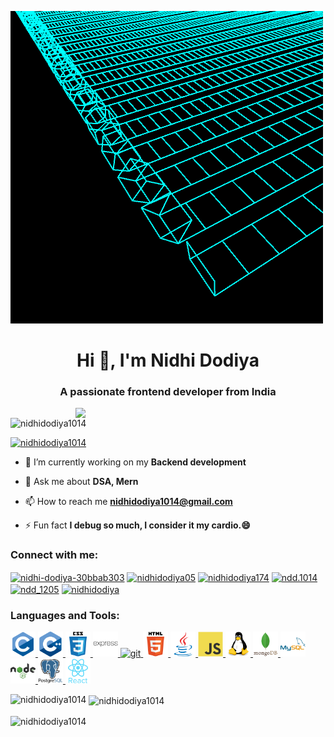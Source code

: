 ![logo](https://github.com/NidhiDodiya1014/NidhiDodiya1014/blob/main/fold.gif)
<h1 align="center">Hi 👋, I'm Nidhi Dodiya</h1>
<h3 align="center">A passionate frontend developer from India</h3>
<img align="right" width="400" src="https://cdnb.artstation.com/p/assets/images/images/028/991/999/original/anna-havrylyukh-.gif?1596125112">
<p align="left"> <img src="https://komarev.com/ghpvc/?username=nidhidodiya1014&label=Profile%20views&color=0e75b6&style=flat" alt="nidhidodiya1014" /> </p>

<p align="left"> <a href="https://github.com/ryo-ma/github-profile-trophy"><img src="https://github-profile-trophy.vercel.app/?username=nidhidodiya1014" alt="nidhidodiya1014" /></a> </p>

- 🔭 I’m currently working on my **Backend development**

- 💬 Ask me about **DSA, Mern**

- 📫 How to reach me **nidhidodiya1014@gmail.com**

- ⚡ Fun fact **I debug so much, I consider it my cardio.😄**

<h3 align="left">Connect with me:</h3>
<p align="left">
<a href="https://linkedin.com/in/nidhi-dodiya-30bbab303" target="blank"><img align="center" src="https://raw.githubusercontent.com/rahuldkjain/github-profile-readme-generator/master/src/images/icons/Social/linked-in-alt.svg" alt="nidhi-dodiya-30bbab303" height="30" width="40" /></a>
<a href="https://instagram.com/nidhidodiya05" target="blank"><img align="center" src="https://raw.githubusercontent.com/rahuldkjain/github-profile-readme-generator/master/src/images/icons/Social/instagram.svg" alt="nidhidodiya05" height="30" width="40" /></a>
<a href="https://www.codechef.com/users/nidhidodiya174" target="blank"><img align="center" src="https://cdn.jsdelivr.net/npm/simple-icons@3.1.0/icons/codechef.svg" alt="nidhidodiya174" height="30" width="40" /></a>
<a href="https://codeforces.com/profile/ndd.1014" target="blank"><img align="center" src="https://raw.githubusercontent.com/rahuldkjain/github-profile-readme-generator/master/src/images/icons/Social/codeforces.svg" alt="ndd.1014" height="30" width="40" /></a>
<a href="https://www.leetcode.com/ndd_1205" target="blank"><img align="center" src="https://raw.githubusercontent.com/rahuldkjain/github-profile-readme-generator/master/src/images/icons/Social/leet-code.svg" alt="ndd_1205" height="30" width="40" /></a>
<a href="https://auth.geeksforgeeks.org/user/nidhidodiya" target="blank"><img align="center" src="https://raw.githubusercontent.com/rahuldkjain/github-profile-readme-generator/master/src/images/icons/Social/geeks-for-geeks.svg" alt="nidhidodiya" height="30" width="40" /></a>
</p>

<h3 align="left">Languages and Tools:</h3>
<p align="left"> <a href="https://www.cprogramming.com/" target="_blank" rel="noreferrer"> <img src="https://raw.githubusercontent.com/devicons/devicon/master/icons/c/c-original.svg" alt="c" width="40" height="40"/> </a> <a href="https://www.w3schools.com/cpp/" target="_blank" rel="noreferrer"> <img src="https://raw.githubusercontent.com/devicons/devicon/master/icons/cplusplus/cplusplus-original.svg" alt="cplusplus" width="40" height="40"/> </a> <a href="https://www.w3schools.com/css/" target="_blank" rel="noreferrer"> <img src="https://raw.githubusercontent.com/devicons/devicon/master/icons/css3/css3-original-wordmark.svg" alt="css3" width="40" height="40"/> </a> <a href="https://expressjs.com" target="_blank" rel="noreferrer"> <img src="https://raw.githubusercontent.com/devicons/devicon/master/icons/express/express-original-wordmark.svg" alt="express" width="40" height="40"/> </a> <a href="https://git-scm.com/" target="_blank" rel="noreferrer"> <img src="https://www.vectorlogo.zone/logos/git-scm/git-scm-icon.svg" alt="git" width="40" height="40"/> </a> <a href="https://www.w3.org/html/" target="_blank" rel="noreferrer"> <img src="https://raw.githubusercontent.com/devicons/devicon/master/icons/html5/html5-original-wordmark.svg" alt="html5" width="40" height="40"/> </a> <a href="https://www.java.com" target="_blank" rel="noreferrer"> <img src="https://raw.githubusercontent.com/devicons/devicon/master/icons/java/java-original.svg" alt="java" width="40" height="40"/> </a> <a href="https://developer.mozilla.org/en-US/docs/Web/JavaScript" target="_blank" rel="noreferrer"> <img src="https://raw.githubusercontent.com/devicons/devicon/master/icons/javascript/javascript-original.svg" alt="javascript" width="40" height="40"/> </a> <a href="https://www.linux.org/" target="_blank" rel="noreferrer"> <img src="https://raw.githubusercontent.com/devicons/devicon/master/icons/linux/linux-original.svg" alt="linux" width="40" height="40"/> </a> <a href="https://www.mongodb.com/" target="_blank" rel="noreferrer"> <img src="https://raw.githubusercontent.com/devicons/devicon/master/icons/mongodb/mongodb-original-wordmark.svg" alt="mongodb" width="40" height="40"/> </a> <a href="https://www.mysql.com/" target="_blank" rel="noreferrer"> <img src="https://raw.githubusercontent.com/devicons/devicon/master/icons/mysql/mysql-original-wordmark.svg" alt="mysql" width="40" height="40"/> </a> <a href="https://nodejs.org" target="_blank" rel="noreferrer"> <img src="https://raw.githubusercontent.com/devicons/devicon/master/icons/nodejs/nodejs-original-wordmark.svg" alt="nodejs" width="40" height="40"/> </a> <a href="https://www.postgresql.org" target="_blank" rel="noreferrer"> <img src="https://raw.githubusercontent.com/devicons/devicon/master/icons/postgresql/postgresql-original-wordmark.svg" alt="postgresql" width="40" height="40"/> </a> <a href="https://reactjs.org/" target="_blank" rel="noreferrer"> <img src="https://raw.githubusercontent.com/devicons/devicon/master/icons/react/react-original-wordmark.svg" alt="react" width="40" height="40"/> </a> </p>

<p><img align="left" src="https://github-readme-stats.vercel.app/api/top-langs?username=nidhidodiya1014&show_icons=true&locale=en&layout=compact" alt="nidhidodiya1014" /></p>

<p>&nbsp;<img align="center" src="https://github-readme-stats.vercel.app/api?username=nidhidodiya1014&show_icons=true&locale=en" alt="nidhidodiya1014" /></p>

<p><img align="center" src="https://github-readme-streak-stats.herokuapp.com/?user=nidhidodiya1014&" alt="nidhidodiya1014" /></p>
